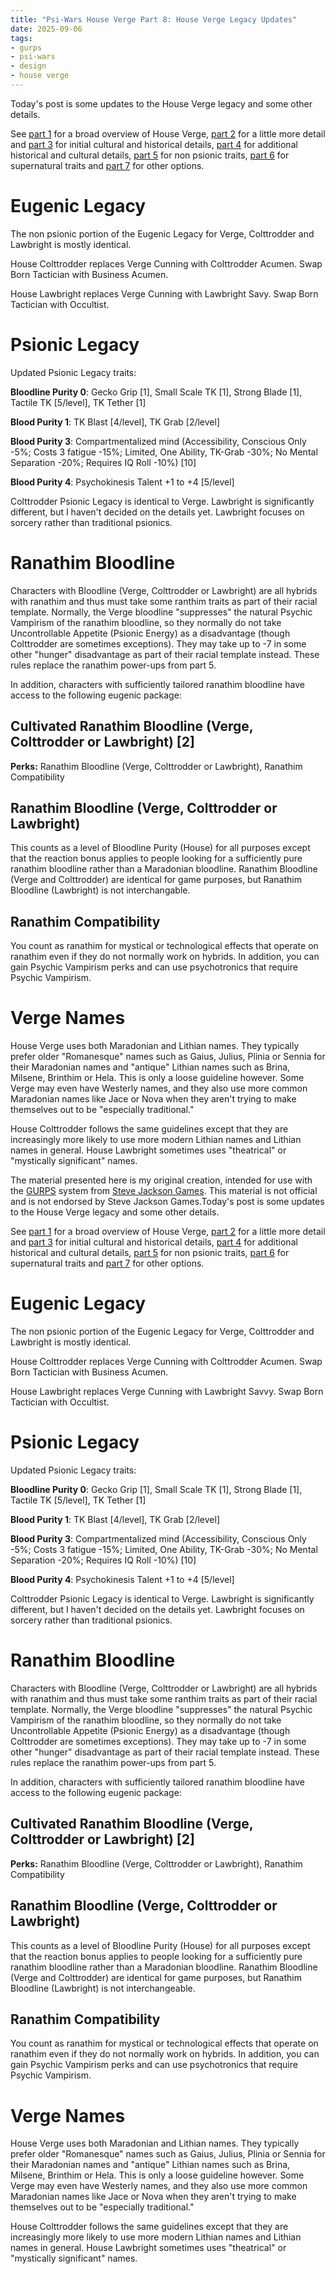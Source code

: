 ```yaml
---
title: "Psi-Wars House Verge Part 8: House Verge Legacy Updates"
date: 2025-09-06
tags:
- gurps
- psi-wars
- design
- house verge
---
```


Today's post is some updates to the House Verge legacy and some other details.

See [part 1](https://calmquist.github.io/2023/09/23/house-verge-1.html) for a broad overview of House Verge, [part 2](https://calmquist.github.io/2023/09/30/house-verge-2.html) for a little more detail and [part 3](https://calmquist.github.io/2023/11/11/house-verge-3.html) for initial cultural and historical details, [part 4](https://calmquist.github.io/2024/01/27/house-verge-4.html) for additional historical and cultural details, [part 5](https://calmquist.github.io/2024/04/13/house-verge-5.html) for non psionic traits, [part 6](https://calmquist.github.io/2024/05/13/house-verge-6.html) for supernatural traits and [part 7](https://calmquist.github.io/2024/07/15/house-verge-7.html) for other options.

# Eugenic Legacy
The non psionic portion of the Eugenic Legacy for Verge, Colttrodder and Lawbright is mostly identical. 

House Colttrodder replaces Verge Cunning with Colttrodder Acumen. Swap Born Tactician with Business Acumen.

House Lawbright replaces Verge Cunning with Lawbright Savy. Swap Born Tactician with Occultist.

# Psionic Legacy
Updated Psionic Legacy traits:

**Bloodline Purity 0**: Gecko Grip [1], Small Scale TK [1], Strong Blade [1], Tactile TK [5/level], TK Tether [1]

**Blood Purity 1**: TK Blast [4/level], TK Grab [2/level]

**Blood Purity 3**: Compartmentalized mind (Accessibility, Conscious Only -5%; Costs 3 fatigue -15%; Limited, One Ability, TK-Grab -30%; No Mental Separation -20%; Requires IQ Roll -10%) [10]

**Blood Purity 4**: Psychokinesis Talent +1 to +4 [5/level]

Colttrodder Psionic Legacy is identical to Verge. Lawbright is significantly different, but I haven't decided on the details yet. Lawbright focuses on sorcery rather than traditional psionics.

# Ranathim Bloodline
Characters with Bloodline (Verge, Colttrodder or Lawbright) are all hybrids with ranathim and thus must take some ranthim traits as part of their racial template. Normally, the Verge bloodline "suppresses" the natural Psychic Vampirism of the ranathim bloodline, so they normally do not take Uncontrollable Appetite (Psionic Energy) as a disadvantage (though Colttrodder are sometimes exceptions). They may take up to -7 in some other "hunger" disadvantage as part of their racial template instead. These rules replace the ranathim power-ups from part 5.

In addition, characters with sufficiently tailored ranathim bloodline have access to the following eugenic package:

## Cultivated Ranathim Bloodline (Verge, Colttrodder or Lawbright) [2]
**Perks:** Ranathim Bloodline (Verge, Colttrodder or Lawbright), Ranathim Compatibility

## Ranathim Bloodline (Verge, Colttrodder or Lawbright)
This counts as a level of Bloodline Purity (House) for all purposes except that the reaction bonus applies to people looking for a sufficiently pure ranathim bloodline rather than a Maradonian bloodline. Ranathim Bloodline (Verge and Colttrodder) are identical for game purposes, but Ranathim Bloodline (Lawbright) is not interchangable.

## Ranathim Compatibility
You count as ranathim for mystical or technological effects that operate on ranathim even if they do not normally work on hybrids. In addition, you can gain Psychic Vampirism perks and can use psychotronics that require Psychic Vampirism.

# Verge Names
House Verge uses both Maradonian and Lithian names. They typically prefer older "Romanesque" names such as Gaius, Julius, Plinia or Sennia for their Maradonian names and "antique" Lithian names such as Brina, Milsene, Brinthim or Hela. This is only a loose guideline however. Some Verge may even have Westerly names, and they also use more common Maradonian names like Jace or Nova when they aren't trying to make themselves out to be "especially traditional."

House Colttrodder follows the same guidelines except that they are increasingly more likely to use more modern Lithian names and Lithian names in general. House Lawbright sometimes uses "theatrical" or "mystically significant" names.

The material presented here is my original creation, intended for use with the [GURPS](https://www.sjgames.com/gurps/) system from [Steve Jackson Games](https://www.sjgames.com/). This material is not official and is not endorsed by Steve Jackson Games.Today's post is some updates to the House Verge legacy and some other details.

See [part 1](https://calmquist.github.io/2023/09/23/house-verge-1.html) for a broad overview of House Verge, [part 2](https://calmquist.github.io/2023/09/30/house-verge-2.html) for a little more detail and [part 3](https://calmquist.github.io/2023/11/11/house-verge-3.html) for initial cultural and historical details, [part 4](https://calmquist.github.io/2024/01/27/house-verge-4.html) for additional historical and cultural details, [part 5](https://calmquist.github.io/2024/04/13/house-verge-5.html) for non psionic traits, [part 6](https://calmquist.github.io/2024/05/13/house-verge-6.html) for supernatural traits and [part 7](https://calmquist.github.io/2024/07/15/house-verge-7.html) for other options.

# Eugenic Legacy
The non psionic portion of the Eugenic Legacy for Verge, Colttrodder and Lawbright is mostly identical. 

House Colttrodder replaces Verge Cunning with Colttrodder Acumen. Swap Born Tactician with Business Acumen.

House Lawbright replaces Verge Cunning with Lawbright Savvy. Swap Born Tactician with Occultist.

# Psionic Legacy
Updated Psionic Legacy traits:

**Bloodline Purity 0**: Gecko Grip [1], Small Scale TK [1], Strong Blade [1], Tactile TK [5/level], TK Tether [1]

**Blood Purity 1**: TK Blast [4/level], TK Grab [2/level]

**Blood Purity 3**: Compartmentalized mind (Accessibility, Conscious Only -5%; Costs 3 fatigue -15%; Limited, One Ability, TK-Grab -30%; No Mental Separation -20%; Requires IQ Roll -10%) [10]

**Blood Purity 4**: Psychokinesis Talent +1 to +4 [5/level]

Colttrodder Psionic Legacy is identical to Verge. Lawbright is significantly different, but I haven't decided on the details yet. Lawbright focuses on sorcery rather than traditional psionics.

# Ranathim Bloodline
Characters with Bloodline (Verge, Colttrodder or Lawbright) are all hybrids with ranathim and thus must take some ranthim traits as part of their racial template. Normally, the Verge bloodline "suppresses" the natural Psychic Vampirism of the ranathim bloodline, so they normally do not take Uncontrollable Appetite (Psionic Energy) as a disadvantage (though Colttrodder are sometimes exceptions). They may take up to -7 in some other "hunger" disadvantage as part of their racial template instead. These rules replace the ranathim power-ups from part 5.

In addition, characters with sufficiently tailored ranathim bloodline have access to the following eugenic package:

## Cultivated Ranathim Bloodline (Verge, Colttrodder or Lawbright) [2]
**Perks:** Ranathim Bloodline (Verge, Colttrodder or Lawbright), Ranathim Compatibility

## Ranathim Bloodline (Verge, Colttrodder or Lawbright)
This counts as a level of Bloodline Purity (House) for all purposes except that the reaction bonus applies to people looking for a sufficiently pure ranathim bloodline rather than a Maradonian bloodline. Ranathim Bloodline (Verge and Colttrodder) are identical for game purposes, but Ranathim Bloodline (Lawbright) is not interchangeable.

## Ranathim Compatibility
You count as ranathim for mystical or technological effects that operate on ranathim even if they do not normally work on hybrids. In addition, you can gain Psychic Vampirism perks and can use psychotronics that require Psychic Vampirism.

# Verge Names
House Verge uses both Maradonian and Lithian names. They typically prefer older "Romanesque" names such as Gaius, Julius, Plinia or Sennia for their Maradonian names and "antique" Lithian names such as Brina, Milsene, Brinthim or Hela. This is only a loose guideline however. Some Verge may even have Westerly names, and they also use more common Maradonian names like Jace or Nova when they aren't trying to make themselves out to be "especially traditional."

House Colttrodder follows the same guidelines except that they are increasingly more likely to use more modern Lithian names and Lithian names in general. House Lawbright sometimes uses "theatrical" or "mystically significant" names.
